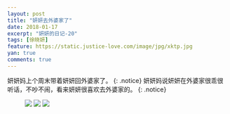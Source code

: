```yaml
---
layout: post
title: "妍妍去外婆家了"
date: 2018-01-17
excerpt: "妍妍的日记-20"
tags: [徐晓妍]
feature: https://static.justice-love.com/image/jpg/xktp.jpg
yan: true
comments: true
---
```

妍妍妈上个周末带着妍妍回外婆家了。
{: .notice}
妍妍妈说妍妍在外婆家很乖很听话，不吵不闹，看来妍妍很喜欢去外婆家的。
{: .notice}
<figure>
    <a href="{{ site.staticUrl }}/yanyan/image/waipojia1.jpg"><img src="{{ site.staticUrl }}/yanyan/image/waipojia1.jpg" /></a>
    <a href="{{ site.staticUrl }}/yanyan/image/waipojia2.jpg"><img src="{{ site.staticUrl }}/yanyan/image/waipojia2.jpg" /></a>
    <a href="{{ site.staticUrl }}/yanyan/image/waipojia3.jpg"><img src="{{ site.staticUrl }}/yanyan/image/waipojia3.jpg" /></a>
</figure>
